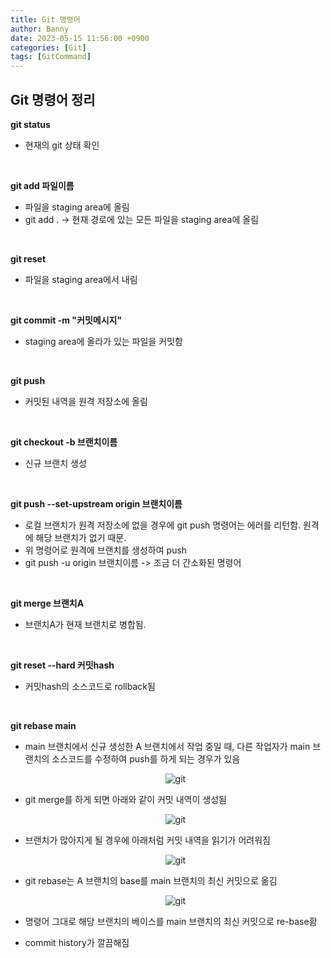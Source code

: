 ```yaml
---
title: Git 명령어
author: Banny
date: 2023-05-15 11:56:00 +0900
categories: [Git]
tags: [GitCommand]
---
```



## Git 명령어 정리

<strong>git status</strong>

- 현재의 git 상태 확인

<br>

<strong>git add 파일이름</strong>

- 파일을 staging area에 올림
- git add . -> 현재 경로에 있는 모든 파일을 staging area에 올림

<br>

<strong>git reset</strong>

- 파일을 staging area에서 내림

<br>

<strong>git commit -m "커밋메시지"</strong>

- staging area에 올라가 있는 파일을 커밋함

<br>

<strong>git push</strong>

- 커밋된 내역을 원격 저장소에 올림

<br>

<strong>git checkout -b 브랜치이름</strong>

- 신규 브랜치 생성

<br>

<strong>git push --set-upstream origin 브랜치이름</strong>

- 로컬 브랜치가 원격 저장소에 없을 경우에 git push 명령어는 에러를 리턴함. 원격에 해당 브랜치가 없기 때문.
- 위 명령어로 원격에 브랜치를 생성하여 push
- git push -u origin 브랜치이름 -> 조금 더 간소화된 명령어

<br>

<strong>git merge 브랜치A</strong>

- 브랜치A가 현재 브랜치로 병합됨.

<br>

<strong>git reset --hard 커밋hash</strong>

- 커밋hash의 소스코드로 rollback됨

<br>

<strong>git rebase main</strong>

- main 브랜치에서 신규 생성한 A 브랜치에서 작업 중일 때, 다른 작업자가 main 브랜치의 소스코드를 수정하여 push를 하게 되는 경우가 있음<br>

    <center>
    <img alt="git" src="https://github.com/BanseokSuh/BanseokSuh.github.io/assets/62047302/f49247b5-8dfc-4209-89ac-1e7e5878d595">
    </center>

- git merge를 하게 되면 아래와 같이 커밋 내역이 생성됨<br>

    <center>
    <img alt="git" src="https://github.com/BanseokSuh/BanseokSuh.github.io/assets/62047302/92208a88-d418-4016-a0c1-1c54aa9c1b4a">
    </center>
    
- 브랜치가 많아지게 될 경우에 아래처럼 커밋 내역을 읽기가 어려워짐<br>

    <center>
    <img alt="git" src="https://github.com/BanseokSuh/BanseokSuh.github.io/assets/62047302/58db24d2-39ab-4609-aece-6d033285b67b">
    </center>

- git rebase는 A 브랜치의 base를 main 브랜치의 최신 커밋으로 옮김<br>

    <center>
    <img alt="git" src="https://github.com/BanseokSuh/BanseokSuh.github.io/assets/62047302/0f345ce2-cbd2-4adf-9d9c-4339bedcb33a">
    </center>

- 명령어 그대로 해당 브랜치의 베이스를 main 브랜치의 최신 커밋으로 re-base홤

- commit history가 깔끔해짐


<br>

